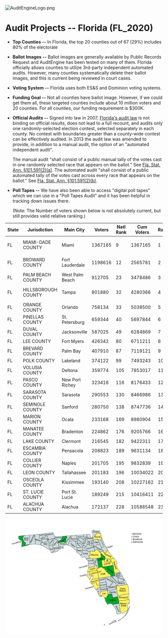 <link rel="icon" type="image/x-icon" href="https://mapper.auditengine.org/assets/images/A.png">
<img src="https://copswiki.org/w/pub/Common/AuditEngine/AuditEngineLogo.png" alt="AuditEngineLogo.png" width='300' />

# Audit Projects -- Florida (FL_2020)

- **Top Counties --** In Florida, the top 20 counties out of 67 (29%) includes 80% of the electorate

- **Ballot Images --** Ballot images are generally available by Public Records Request and AuditEngine has been tested on many of them. Florida officially allows counties to utilize 3rd-party independent automated audits. However, many counties systematically delete their ballot images, and this is current being reviewed in court cases.

- **Voting System --** Florida uses both ES&S and Dominion voting systems.

- **Funding Goal --** Not all counties have ballot image. However, if we could get them all, these targeted counties include about 10 million voters and 20 counties. For all counties, our funding requirement is $300K.

- **Official Audits --** Signed into law in 2007, [Florida's audit law](http://www.leg.state.fl.us/statutes/index.cfm?mode=ViewStatutes&SubMenu=1&App_mode=Display_Statute&Search_String=101.591&URL=0100-0199/0101/Sections/0101.591.html) is not binding on official results, does not lead to a full recount, and audits only one randomly-selected election contest, selected separately in each county. No contest with boundaries greater than a county-wide contest can be effectively audited. In 2013 the audit law was amended to provide, in addition to a manual audit, the option of an "automated independent audit".

  The manual audit "shall consist of a public manual tally of the votes cast in one randomly selected race that appears on the ballot." See [Fla. Stat. Ann. §101.591(2)(a)](http://law.justia.com/codes/florida/2016/title-ix/chapter-101/section-101.591/). The automated audit "shall consist of a public automated tally of the votes cast across every race that appears on the ballot." See [Fla. Stat. Ann. §101.591(2)(b)](http://law.justia.com/codes/florida/2016/title-ix/chapter-101/section-101.591/).

- **Poll Tapes --** We have also been able to access "digital poll tapes" which we can use in a "Poll Tapes Audit" and it has been helpful in tracking down issues there.

  (Note: The Number of voters shown below is not absolutely current, but still provides valid relative ranking.)



| State | Jurisdiction        | Main City       | Voters  | Natl Rank | Cum Voters | Rank | % Total | Ballot Imaging        | Status    |
| ----- | ------------------- | --------------- | ------- | --------- | ---------- | ---- | ------- | --------------------- | --------- |
| FL    | MIAMI-DADE COUNTY   | Miami           | 1367165 | 9         | 1367165    | 1    | 10.77%  | Y-ES&S Not saved      |           |
| FL    | BROWARD COUNTY      | Fort Lauderdale | 1198616 | 12        | 2565781    | 2    | 20.22%  | Y-ES&S Not saved      |           |
| FL    | PALM BEACH COUNTY   | West Palm Beach | 912705  | 23        | 3478486    | 3    | 27.41%  | Y-ES&S                |           |
| FL    | HILLSBOROUGH COUNTY | Tampa           | 801880  | 32        | 4280366    | 4    | 33.73%  | Y-ES&S (Clear Ballot) |           |
| FL    | ORANGE COUNTY       | Orlando         | 758134  | 33        | 5038500    | 5    | 39.71%  | Y-ES&S                |           |
| FL    | PINELLAS COUNTY     | St. Petersburg  | 659344  | 40        | 5697844    | 6    | 44.90%  | Y-ES&S                |           |
| FL    | DUVAL COUNTY        | Jacksonville    | 587025  | 49        | 6284869    | 7    | 49.53%  | Y-ES&S                |           |
| FL    | LEE COUNTY          | Fort Myers      | 426342  | 80        | 6711211    | 8    | 52.89%  | Y-ES&S                |           |
| FL    | BREVARD COUNTY      | Palm Bay        | 407910  | 87        | 7119121    | 9    | 56.10%  | Y-ES&S                |           |
| FL    | POLK COUNTY         | Lakeland        | 374122  | 99        | 7493243    | 10   | 59.05%  | Y-ES&S                |           |
| FL    | VOLUSIA COUNTY      | Deltona         | 359774  | 105       | 7853017    | 11   | 61.89%  | Y-ES&S                | Completed |
| FL    | PASCO COUNTY        | New Port Richey | 323416  | 116       | 8176433    | 12   | 64.44%  | Y-ES&S                |           |
| FL    | SARASOTA COUNTY     | Sarasota        | 290553  | 130       | 8466986    | 13   | 66.73%  | Y-ES&S                |           |
| FL    | SEMINOLE COUNTY     | Sanford         | 280750  | 138       | 8747736    | 14   | 68.94%  | Y-ES&S                |           |
| FL    | MARION COUNTY       | Ocala           | 233168  | 169       | 8980904    | 15   | 70.78%  | Y-ES&S                |           |
| FL    | MANATEE COUNTY      | Bradenton       | 224862  | 176       | 9205766    | 16   | 72.55%  | Y-ES&S                |           |
| FL    | LAKE COUNTY         | Clermont        | 216545  | 182       | 9422311    | 17   | 74.26%  | Y-ES&S                |           |
| FL    | ESCAMBIA COUNTY     | Pensacola       | 208823  | 189       | 9631134    | 18   | 75.90%  | Y-ES&S                |           |
| FL    | COLLIER COUNTY      | Naples          | 201705  | 195       | 9832839    | 19   | 77.49%  | Y-ES&S                | Completed |
| FL    | LEON COUNTY         | Tallahassee     | 201183  | 196       | 10034022   | 20   | 79.08%  | Y-Dom                 |           |
| FL    | OSCEOLA COUNTY      | Kissimmee       | 193140  | 208       | 10227162   | 21   | 80.60%  | Y-ES&S                |           |
| FL    | ST. LUCIE COUNTY    | Port St. Lucie  | 189249  | 215       | 10416411   | 22   | 82.09%  | Y-Dom                 | Completed |
| FL    | ALACHUA COUNTY      | Alachua         | 172137  | 228       | 10588548   | 23   | 83.45%  |                       |           |

![img](../images/FL.png)
